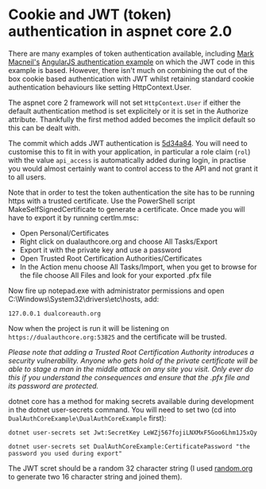# Cookie and JWT (token) authentication in aspnet core 2.0

There are many examples of token authentication available, including [Mark Macneil's](https://github.com/mmacneil) [AngularJS authentication example](https://github.com/mmacneil/AngularASPNETCoreAuthentication) on which the JWT code in this example is based. However, there isn't much on combining the out of the box cookie based authentication with JWT whilst retaining standard cookie authentication behaviours like setting HttpContext.User.

The aspnet core 2 framework will not set `HttpContext.User` if either the default authentication method is set explicitely or it is set in the Authorize attribute. Thankfully the first method added becomes the implicit default so this can be dealt with.

The commit which adds JWT authentication is [5d34a84](https://github.com/martinto/DualAuthCoreExample/commit/5d34a842e58027f5e39540c46d7f89c0f9eca7ea). You will need to customise this to fit in with your application, in particular a role claim (`rol`) with the value `api_access` is automatically added during login, in practise you would almost certainly want to control access to the API and not grant it to all users.

Note that in order to test the token authentication the site has to be running https with a trusted certificate. Use the PowerShell script MakeSelfSignedCertificate to generate a certificate. Once made you will have to export it by running certlm.msc:

* Open Personal/Certificates
* Right click on dualauthcore.org and choose All Tasks/Export
* Export it with the private key and use a password
* Open Trusted Root Certification Authorities/Certificates
* In the Action menu choose All Tasks/Import, when you get to browse for the file choose All Files and look for your exported .pfx file

Now fire up notepad.exe with administrator permissions and open C:\Windows\System32\drivers\etc\hosts, add:

`127.0.0.1 dualcoreauth.org`

Now when the project is run it will be listening on `https://dualauthcore.org:53825` and the certificate will be trusted.

_Please note that adding a Trusted Root Certification Authority introduces a security vulnerability. Anyone who gets hold of the private certificate will be able to stage a man in the middle attack on any site you visit. Only ever do this if you understand the consequences and ensure that the .pfx file and its password are protected._

dotnet core has a method for making secrets available during development in the dotnet user-secrets command. You will need to set two (cd into `DualAuthCoreExample\DualAuthCoreExample` first):

`dotnet user-secrets set Jwt:SecretKey LeWZj567fojiLNXMxF5Goo6Lhm1J5xQy`

`dotnet user-secrets set DualAuthCoreExample:CertificatePassword "the password you used during export"`

The JWT scret should be a random 32 character string (I used [random.org](https://www.random.org/strings/) to generate two 16 character string and joined them).